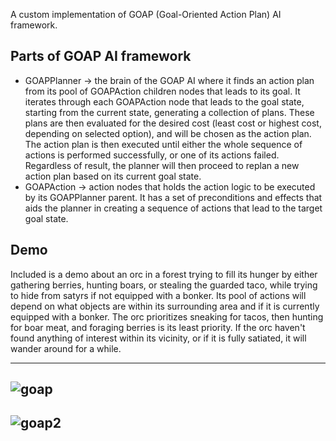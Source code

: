 A custom implementation of GOAP (Goal-Oriented Action Plan) AI framework.

## Parts of GOAP AI framework
+ GOAPPlanner -> the brain of the GOAP AI where it finds an action plan from its pool of GOAPAction children nodes that leads to its goal. It iterates through each GOAPAction node that leads to the goal state, starting from the current state, generating a collection of plans. These plans are then evaluated for the desired cost (least cost or highest cost, depending on selected option), and will be chosen as the action plan. The action plan is then executed until either the whole sequence of actions is performed successfully, or one of its actions failed. Regardless of result, the planner will then proceed to replan a new action plan based on its current goal state.
+ GOAPAction -> action nodes that holds the action logic to be executed by its GOAPPlanner parent. It has a set of preconditions and effects that aids the planner in creating a sequence of actions that lead to the target goal state.

## Demo
 Included is a demo about an orc in a forest trying to fill its hunger by either gathering berries, hunting boars, or stealing the guarded taco, while trying to hide from satyrs if not equipped with a bonker. Its pool of actions will depend on what objects are within its surrounding area and if it is currently equipped with a bonker. The orc prioritizes sneaking for tacos, then hunting for boar meat, and foraging berries is its least priority. If the orc haven't found anything of interest within its vicinity, or if it is fully satiated, it will wander around for a while.

---
![goap](https://github.com/user-attachments/assets/290ad7cf-0812-4fd9-bce7-a57d67166872)
---
![goap2](https://github.com/user-attachments/assets/f326bba0-7eba-442b-b9d3-e8e771a5c0fb)
---
